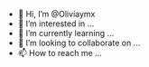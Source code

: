 - 👋 Hi, I’m @Oliviaymx
- 👀 I’m interested in ...
- 🌱 I’m currently learning ...
- 💞️ I’m looking to collaborate on ...
- 📫 How to reach me ...

<!---
Oliviaymx/Oliviaymx is a ✨ special ✨ repository because its `README.md` (this file) appears on your GitHub profile.
You can click the Preview link to take a look at your changes.
--->
